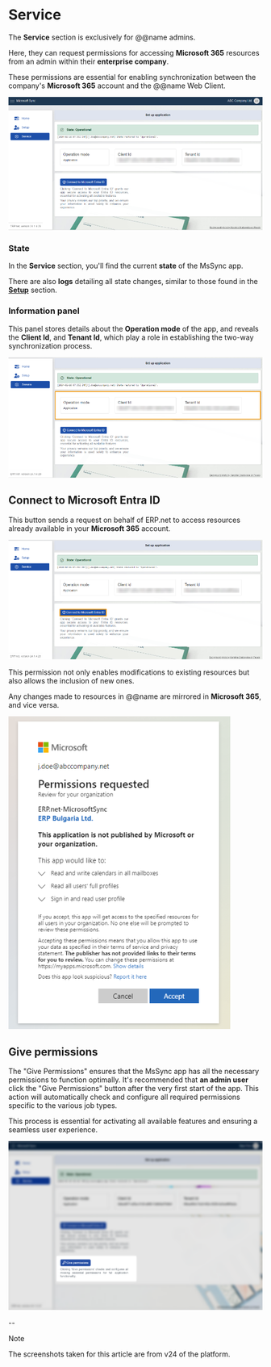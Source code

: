 # Service 

The **Service** section is exclusively for @@name admins. 

Here, they can request permissions for accessing **Microsoft 365** resources from an admin within their **enterprise company**. 

These permissions are essential for enabling synchronization between the company's **Microsoft 365** account and the @@name Web Client. 

 ![picture](pictures/Service_view_01_03.png)

### State 

In the **Service** section, you'll find the current **state** of the MsSync app.

There are also **logs** detailing all state changes, similar to those found in the **[Setup](https://docs.erp.net/tech/modules/applications/mssync/setup.html)** section. 
 
### Information panel 

This panel stores details about the **Operation mode** of the app, and reveals the **Client Id**, and **Tenant Id**, which play a role in establishing the two-way synchronization process.

![picture](pictures/Service_information_01_03.png)
 
## Connect to Microsoft Entra ID 

This button sends a request on behalf of ERP.net to access resources already available in your **Microsoft 365** account. 

![picture](pictures/Service_connect_01_03.png)

This permission not only enables modifications to existing resources but also allows the inclusion of new ones. 

Any changes made to resources in @@name are mirrored in **Microsoft 365**, and vice versa. 

![picture](pictures/Service_permission_01_03.png) 

## Give permissions

The "Give Permissions" ensures that the MsSync app has all the necessary permissions to function optimally. It's recommended that **an admin user** click the "Give Permissions" button after the very first start of the app. This action will automatically check and configure all required permissions specific to the various job types.

This process is essential for activating all available features and ensuring a seamless user experience.

![picture](pictures/service-give-permissions.png)

--

> [!NOTE]
> The screenshots taken for this article are from v24 of the platform.
